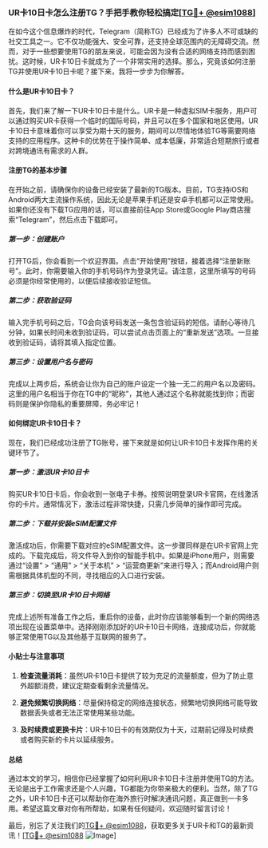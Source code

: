 ### UR卡10日卡怎么注册TG？手把手教你轻松搞定[[TG💪+ @esim1088](https://t.me/s/esim1088)]

在如今这个信息爆炸的时代，Telegram（简称TG）已经成为了许多人不可或缺的社交工具之一。它不仅功能强大、安全可靠，还支持全球范围内的无障碍交流。然而，对于一些想要使用TG的朋友来说，可能会因为没有合适的网络支持而感到困扰。这时候，UR卡10日卡就成为了一个非常实用的选择。那么，究竟该如何注册TG并使用UR卡10日卡呢？接下来，我将一步步为你解答。

#### 什么是UR卡10日卡？

首先，我们来了解一下UR卡10日卡是什么。UR卡是一种虚拟SIM卡服务，用户可以通过购买UR卡获得一个临时的国际号码，并且可以在多个国家和地区使用。UR卡10日卡意味着你可以享受为期十天的服务，期间可以尽情地体验TG等需要网络支持的应用程序。这种卡的优势在于操作简单、成本低廉，非常适合短期旅行或者对跨境通讯有需求的人群。

#### 注册TG的基本步骤

在开始之前，请确保你的设备已经安装了最新的TG版本。目前，TG支持iOS和Android两大主流操作系统，因此无论是苹果手机还是安卓手机都可以正常使用。如果你还没有下载TG应用的话，可以直接前往App Store或Google Play商店搜索“Telegram”，然后点击下载即可。

##### 第一步：创建账户

打开TG后，你会看到一个欢迎界面。点击“开始使用”按钮，接着选择“注册新账号”。此时，你需要输入你的手机号码作为登录凭证。请注意，这里所填写的号码必须是你经常使用的，以便后续接收验证短信。

##### 第二步：获取验证码

输入完手机号码之后，TG会向该号码发送一条包含验证码的短信。请耐心等待几分钟，如果长时间未收到验证码，可以尝试点击页面上的“重新发送”选项。一旦接收到验证码，请将其填入指定位置。

##### 第三步：设置用户名与密码

完成以上两步后，系统会让你为自己的账户设定一个独一无二的用户名以及密码。这里的用户名相当于你在TG中的“昵称”，其他人通过这个名称就能找到你；而密码则是保护你隐私的重要屏障，务必牢记！

#### 如何绑定UR卡10日卡？

现在，我们已经成功注册了TG账号，接下来就是如何让UR卡10日卡发挥作用的关键环节了。

##### 第一步：激活UR卡10日卡

购买UR卡10日卡后，你会收到一张电子卡券。按照说明登录UR卡官网，在线激活你的卡片。通常情况下，激活过程非常快捷，只需几步简单的操作即可完成。

##### 第二步：下载并安装eSIM配置文件

激活成功后，你需要下载对应的eSIM配置文件。这一步骤同样是在UR卡官网上完成的。下载完成后，将文件导入到你的智能手机中。如果是iPhone用户，则需要通过“设置” > “通用” > “关于本机” > “运营商更新”来进行导入；而Android用户则需根据具体机型的不同，寻找相应的入口进行安装。

##### 第三步：切换至UR卡10日卡网络

完成上述所有准备工作之后，重启你的设备，此时你应该能够看到一个新的网络选项出现在设置菜单中。选择刚刚添加好的UR卡10日卡网络，连接成功后，你就能够正常使用TG以及其他基于互联网的服务了。

#### 小贴士与注意事项

1. **检查流量消耗**：虽然UR卡10日卡提供了较为充足的流量额度，但为了防止意外超额消费，建议定期查看剩余流量情况。
   
2. **避免频繁切换网络**：尽量保持稳定的网络连接状态，频繁地切换网络可能导致数据丢失或者无法正常使用某些功能。

3. **及时续费或更换卡片**：UR卡10日卡的有效期仅为十天，过期前记得及时续费或者购买新的卡片以延续服务。

#### 总结

通过本文的学习，相信你已经掌握了如何利用UR卡10日卡注册并使用TG的方法。无论是出于工作需求还是个人兴趣，TG都能为你带来极大的便利。当然，除了TG之外，UR卡10日卡还可以帮助你在海外旅行时解决通讯问题，真正做到一卡多用。希望这篇文章对你有所帮助，如果有任何疑问，欢迎随时留言讨论！

最后，别忘了关注我们的[TG💪+ @esim1088](https://t.me/s/esim1088)，获取更多关于UR卡和TG的最新资讯！[[TG💪+ @esim1088](https://t.me/s/esim1088) ![Image](https://i.postimg.cc/4NQfJmqS/Snipaste-2025-05-13-00-14-12.png)]